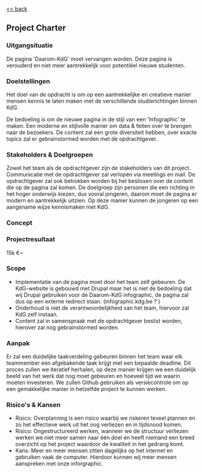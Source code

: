 [<< back](README.md)

## Project Charter ##

### Uitgangsituatie ###
De pagina 'Daarom-KdG' moet vervangen worden. Deze pagina is verouderd en niet meer aantrekkelijk voor potentiëel nieuwe studenten.

### Doelstellingen ###
Het doel van de opdracht is om op een aantrekkelijke en creatieve manier mensen
kennis te laten maken met de verschillende studierichtingen binnen KdG.

De bedoeling is om de nieuwe pagina in de stijl van een 'Infographic' te maken. Een moderne en stijlvolle manier om data & feiten over te brengen naar de bezoekers.
De content zal een grote diversiteit hebben, over exacte topics zal er gebrainstormed worden met de opdrachtgever.

### Stakeholders & Doelgroepen ###
Zowel het team als de opdrachtgever zijn de stakeholders van dit project. Communicatie met de opdrachtgever zal verlopen via meetings en mail. De opdrachtgever zal ook betrokken worden bij het beslissen over de content die op de pagina zal komen.
De doelgroep zijn personen die een richting in het hoger onderwijs kiezen, dus vooral jongeren, daarom moet de pagina er modern en aantrekkelijk uitzien. Op deze manier kunnen de jongeren op een aangename wijze kennismaken met KdG.

### Concept ###

### Projectresultaat ###
15k €~

### Scope ###
- Implementatie van de pagina moet door het team zelf gebeuren. De KdG-website is gebouwd met Drupal maar het is niet de bedoeling dat wij Drupal gebruiken voor de Daarom-KdG infographic, de pagina zal dus op een externe redirect staan. (infographic.kdg.be ? )
- Onderhoud is niet de verantwoordelijkheid van het team, hiervoor zal KdG zelf instaan.
- Content zal in samenspraak met de opdrachtgever beslist worden, hierover zal nog gebrainstormed worden.

### Aanpak ###
Er zal een duidelijke taakverdeling gebeuren binnen het team waar elk teammember een afgebakende taak krijgt met een bepaalde deadline. Dit proces zullen we iteratief herhalen, op deze manier krijgen we een duidelijk beeld van het werk dat nog moet gebeuren en hoeveel tijd we waarin moeten investeren.
We zullen Github gebruiken als versiecontrole om op een gemakkelijke manier in hetzelfde project te kunnen werken.

### Risico's & Kansen ###
- Risico: Overplanning is een risico waarbij we riskeren teveel plannen en zo het effectieve werk uit het oog verliezen en in tijdsnood komen.
- Risico: Ongestructureerd werken, wanneer we de structuur verliezen werken we niet meer samen naar één doel en heeft niemand een breed overzicht op het project waardoor de kwaliteit in het gedrang komt.
- Kans: Meer en meer mensen zitten dagelijks op het internet en gebruiken vaak de computer. Hierdoor kunnen wij meer mensen aanspreken met onze inforgraphic.
